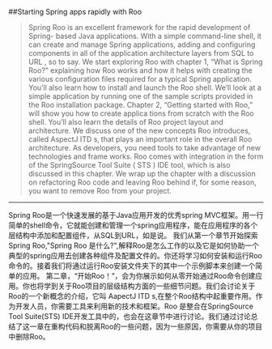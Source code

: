 ##Starting Spring apps rapidly with Roo

 > Spring Roo is an excellent framework for the rapid development of Spring-
based Java applications. With a simple command-line shell, it can create and
manage Spring applications, adding and configuring components in all of the
application architecture layers from  SQL to  URL , so to say.
We start exploring Roo with chapter 1, “What is Spring Roo?” explaining how
Roo works and how it helps with creating the various configuration files
required for a typical Spring application. You’ll also learn how to install and
launch the Roo shell. We’ll look at a simple application by running one of the
sample scripts provided in the Roo installation package.
Chapter 2, “Getting started with Roo,” will show you how to create applica­
tions from scratch with the Roo shell. You’ll also learn the details of Roo project
layout and architecture. We discuss one of the new concepts Roo introduces,
called AspectJ  ITD s‚ that plays an important role in the overall Roo architecture.
As developers, you need tools to take advantage of new technologies and frame­
works. Roo comes with integration in the form of the SpringSource Tool Suite
( STS )  IDE  tool, which is also discussed in this chapter. We wrap up the chapter
with a discussion on refactoring Roo code and leaving Roo behind if, for some
reason, you want to remove Roo from your project.

------

Spring Roo是一个快速发展的基于Java应用开发的优秀spring MVC框架。用一行简单的shell命令，它就能创建和管理一个spring应用程序，能在应用程序的各个层结构中添加和配置组件，从SQL到URL，如是说。
我们从第一个章节开始探索Spring Roo,"Spring Roo 是什么?",解释Roo是怎么工作的以及它是如何协助一个典型的spring应用去创建各种组件及配置文件的。你还将学习如何安装和运行Roo命令的。接着我们将通过运行Roo安装文件夹下的其中一个示例脚本来创建一个简单的应用。
第二章，“开始Roo！”，会为你展示如何从零开始通过Roo命令创建应用。你也将学到关于Roo项目的层级结构方面的一些细节问题。我们会讨论关于Roo的一个新概念的介绍，它叫 AapectJ ITD s,在整个Roo结构中起重要作用。作为开发人员，你需要工具来利用新的技术和框架。Roo 是整合在SpringSource Tool Suite(STS) IDE开发工具中的，也会在这章节中进行讨论。我们通过讨论总结了这一章在重构代码和脱离Roo的一些问题，因为一些原因，你需要从你的项目中删除Roo。
